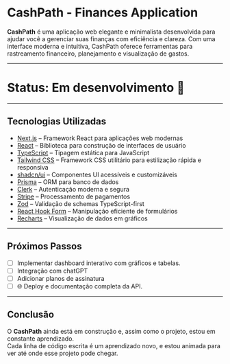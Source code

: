 # CashPath - Finances Application

**CashPath** é uma aplicação web elegante e minimalista desenvolvida para ajudar você a gerenciar suas finanças com eficiência e clareza. Com uma interface moderna e intuitiva, CashPath oferece ferramentas para rastreamento financeiro, planejamento e visualização de gastos.

---

# Status: Em desenvolvimento 🚧 

---

## Tecnologias Utilizadas

- [Next.js](https://nextjs.org/) – Framework React para aplicações web modernas  
- [React](https://reactjs.org/) – Biblioteca para construção de interfaces de usuário  
- [TypeScript](https://www.typescriptlang.org/) – Tipagem estática para JavaScript  
- [Tailwind CSS](https://tailwindcss.com/) – Framework CSS utilitário para estilização rápida e responsiva  
- [shadcn/ui](https://ui.shadcn.com/) – Componentes UI acessíveis e customizáveis  
- [Prisma](https://www.prisma.io/) – ORM para banco de dados  
- [Clerk](https://clerk.dev/) – Autenticação moderna e segura  
- [Stripe](https://stripe.com/) – Processamento de pagamentos  
- [Zod](https://zod.dev/) – Validação de schemas TypeScript-first  
- [React Hook Form](https://react-hook-form.com/) – Manipulação eficiente de formulários  
- [Recharts](https://recharts.org/) – Visualização de dados em gráficos  

---

## Próximos Passos

- [ ] Implementar dashboard interativo com gráficos e tabelas.
- [ ] Integração com chatGPT
- [ ] Adicionar planos de assinatura    
- [ ] 🌐 Deploy e documentação completa da API.  

---

## Conclusão

O **CashPath** ainda está em construção e, assim como o projeto, estou em constante aprendizado.   
Cada linha de código escrita é um aprendizado novo, e estou animada para ver até onde esse projeto pode chegar.  

